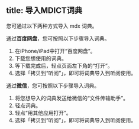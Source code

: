 title: 导入MDICT词典
---

您可通过以下两种方式导入 mdx 词典。

通过**百度网盘**，您可按照以下步骤导入词典。

1. 在iPhone/iPad中打开“百度网盘”。
2. 下载您想使用的词典。
3. 等下载完成后，轻点页面左下角的“打开”。
4. 选择「拷贝到“听阅”」，即可将词典导入到听阅使用。

通过**微信**，您可按照以下步骤导入词典。

1. 将您想导入的词典发送给微信的“文件传输助手”。
2. 轻点词典。
3. 轻点“用其他应用打开”。
4. 选择「拷贝到“听阅”」，即可将词典导入到听阅使用。
